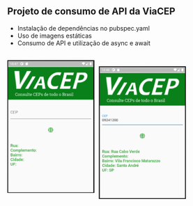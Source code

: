 ## Projeto de consumo de API da ViaCEP

- Instalação de dependências no pubspec.yaml
- Uso de imagens estáticas
- Consumo de API e utilização de async e await

<br>
<img src="prints/aula-03.png"
     alt="Tela Principal IMC"
     style="float: left; margin-right: 10px;" width=200 />

<img src="prints/aula_03_2.png"
     alt="Tela Principal IMC com resultados"
     style="float: left; margin-right: 10px;" width=200 />